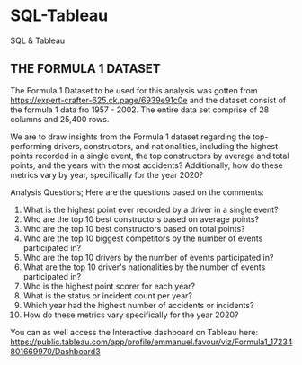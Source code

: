 # SQL-Tableau
SQL &amp; Tableau
## THE FORMULA 1 DATASET

The Formula 1 Dataset to be used for this analysis was gotten from https://expert-crafter-625.ck.page/6939e91c0e and the dataset consist of the formula 1 data fro 1957 - 2002. The entire data set comprise of 28  columns and 25,400 rows.

We are to draw insights from the Formula 1 dataset regarding the top-performing drivers, constructors, and nationalities, including the highest points recorded in a single event, the top constructors by average and total points, and the years with the most accidents? Additionally, how do these metrics vary by year, specifically for the year 2020?

Analysis Questions;
Here are the questions based on the comments:

1. What is the highest point ever recorded by a driver in a single event?
2. Who are the top 10 best constructors based on average points?
3. Who are the top 10 best constructors based on total points?
4. Who are the top 10 biggest competitors by the number of events participated in?
5. Who are the top 10 drivers by the number of events participated in?
6. What are the top 10 driver's nationalities by the number of events participated in?
7. Who is the highest point scorer for each year?
8. What is the status or incident count per year?
9. Which year had the highest number of accidents or incidents?
10. How do these metrics vary specifically for the year 2020?

You can as well access the Interactive dashboard on Tableau here: https://public.tableau.com/app/profile/emmanuel.favour/viz/Formula1_17234801669970/Dashboard3

